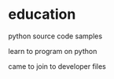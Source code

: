 # education
python source code samples


learn to program on python

came to join to developer files
